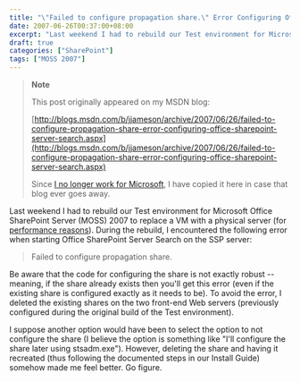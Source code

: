 ```yaml
---
title: "\"Failed to configure propagation share.\" Error Configuring Office SharePoint Server Search"
date: 2007-06-26T00:37:00+08:00
excerpt: "Last weekend I had to rebuild our Test environment for Microsoft Office SharePoint Server (MOSS) 2007 to replace a VM with a physical server (for performance reasons ). During the rebuild, I encountered the following error when starting Office SharePoint..."
draft: true
categories: ["SharePoint"]
tags: ["MOSS 2007"]
---
```


> **Note**
>
> This post originally appeared on my MSDN blog:
>
> [http://blogs.msdn.com/b/jjameson/archive/2007/06/26/failed-to-configure-propagation-share-error-configuring-office-sharepoint-server-search.aspx](http://blogs.msdn.com/b/jjameson/archive/2007/06/26/failed-to-configure-propagation-share-error-configuring-office-sharepoint-server-search.aspx)
>
> Since [I no longer work for Microsoft](/blog/jjameson/2011/09/02/last-day-with-microsoft), I have copied it here in case that blog ever goes away.

Last weekend I had to rebuild our Test environment for Microsoft Office SharePoint Server (MOSS) 2007 to replace a VM with a physical server (for [performance reasons](http://blogs.msdn.com/jameson/archive/2007/06/24/performance-of-virtual-machines.aspx)). During the rebuild, I encountered the following error when starting Office SharePoint Server Search on the SSP server:

> Failed to configure propagation share.

Be aware that the code for configuring the share is not exactly robust -- meaning, if the share already exists then you'll get this error (even if the existing share is configured exactly as it needs to be). To avoid the error, I deleted the existing shares on the two front-end Web servers (previously configured during the original build of the Test environment).

I suppose another option would have been to select the option to not configure the share (I believe the option is something like "I'll configure the share later using stsadm.exe"). However, deleting the share and having it recreated (thus following the documented steps in our Install Guide) somehow made me feel better. Go figure.

